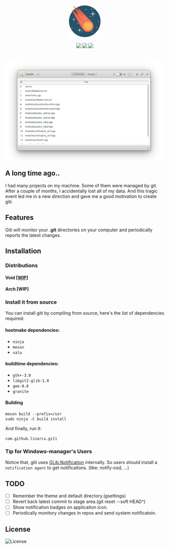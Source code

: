 <h4 align="center">
    <img src="data/assets/mascot.svg" align="center" width="100"/>
</h4>

<h4 align="center">
  <img src="https://img.shields.io/github/languages/top/LinArcX/giti.svg"/>  <img src="https://img.shields.io/github/repo-size/LinArcX/giti.svg"/>  <img src="https://img.shields.io/github/tag/LinArcX/giti.svg?colorB=green"/>
</h4>

<h1 align="center">
    <img src="data/assets/shot.png" align="center" width="800"/>
</h1>

## A long time ago..
I had many projects on my machine. Some of them were managed by git. After a couple of months, I accidentally lost all of my data.
And this tragic event led me in a new direction and gave me a good motivation to create giti.

## Features
Giti will monitor your __.git__ directories on your computer and periodically reports the latest changes.

## Installation
### Distributions
#### Void [[WIP](https://github.com/void-linux/void-packages/pull/21327)]

#### Arch [WIP]

### Install it from source
You can install giti by compiling from source, here's the list of dependencies required:

#### hostmake dependencies:
 - `ninja`
 - `meson`
 - `vala`

#### buildtime dependencies:
 - `gtk+-3.0`
 - `libgit2-glib-1.0`
 - `gee-0.8`
 - `granite`

#### Building
```
meson build --prefix=/usr
sudo ninja -C build install
```
And finally, run it:

`com.github.linarcx.giti`

### Tip for Windows-manager's Users
Notice that, giti uses [GLib.Notification](https://valadoc.org/gio-2.0/GLib.Notification.html) internally. So users should install a `notification agent` to get notificaitons. (like: notify-osd, ...)

## TODO
- [ ] Remember the theme and default directory.(gsettings)
- [ ] Revert back latest commit to stage area.(git reset --soft HEAD^)
- [ ] Show notification badges on applicaiton icon.
- [ ] Periodically monitory changes in repos and send system notificatoin.

## License
![License](https://img.shields.io/github/license/LinArcX/giti.svg)
